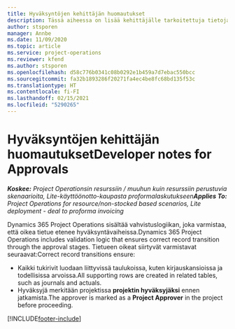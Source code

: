 ```yaml
---
title: Hyväksyntöjen kehittäjän huomautukset
description: Tässä aiheessa on lisää kehittäjälle tarkoitettuja tietoja hyväksyntöjen käyttämisestä.
author: stsporen
manager: Annbe
ms.date: 11/09/2020
ms.topic: article
ms.service: project-operations
ms.reviewer: kfend
ms.author: stsporen
ms.openlocfilehash: d58c776b0341c08b0292e1b459a7d7ebac550bcc
ms.sourcegitcommit: fa32b1893286f20271fa4ec4be8fc68bd135f53c
ms.translationtype: HT
ms.contentlocale: fi-FI
ms.lasthandoff: 02/15/2021
ms.locfileid: "5290265"
---
```

# <a name="developer-notes-for-approvals"></a><span data-ttu-id="8d05c-103">Hyväksyntöjen kehittäjän huomautukset</span><span class="sxs-lookup"><span data-stu-id="8d05c-103">Developer notes for Approvals</span></span>

<span data-ttu-id="8d05c-104">_**Koskee:** Project Operationsin resurssiin / muuhun kuin resurssiin perustuvia skenaarioita, Lite-käyttöönotto-kaupasta proformalaskutukseen_</span><span class="sxs-lookup"><span data-stu-id="8d05c-104">_**Applies To:** Project Operations for resource/non-stocked based scenarios, Lite deployment - deal to proforma invoicing_</span></span>

<span data-ttu-id="8d05c-105">Dynamics 365 Project Operations sisältää vahvistuslogiikan, joka varmistaa, että oikea tietue etenee hyväksyntävaiheissa.</span><span class="sxs-lookup"><span data-stu-id="8d05c-105">Dynamics 365 Project Operations includes validation logic that ensures correct record transition through the approval stages.</span></span> <span data-ttu-id="8d05c-106">Tietueen oikeat siirtyvät varmistavat seuraavat:</span><span class="sxs-lookup"><span data-stu-id="8d05c-106">Correct record transitions ensure:</span></span> 

  - <span data-ttu-id="8d05c-107">Kaikki tukirivit luodaan liittyvissä taulukoissa, kuten kirjauskansioissa ja todellisissa arvoissa.</span><span class="sxs-lookup"><span data-stu-id="8d05c-107">All supporting rows are created in related tables, such as journals and actuals.</span></span>
  - <span data-ttu-id="8d05c-108">Hyväksyjä merkitään projektissa **projektin hyväksyjäksi** ennen jatkamista.</span><span class="sxs-lookup"><span data-stu-id="8d05c-108">The approver is marked as a **Project Approver** in the project before proceeding.</span></span>


[!INCLUDE[footer-include](../includes/footer-banner.md)]